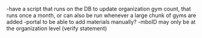 -have a script that runs on the DB to update organization gym count, that runs once a month, or can also be run whenever a large chunk of gyms are added
-portal to be able to add materials manually?
-mboID may only be at the organization level (verify statement)

